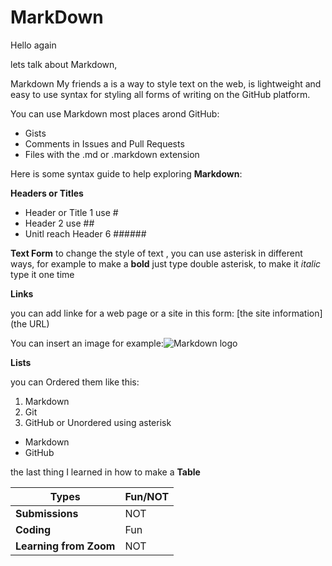 # MarkDown 

Hello again 

lets talk about Markdown,

Markdown My friends a is a way to style text on the web, is lightweight and easy to use syntax for styling all forms of writing on the GitHub platform.

You can use Markdown most places arond GitHub:
* Gists
* Comments in Issues and Pull Requests
* Files with the .md or .markdown extension

Here is some syntax guide to help exploring **Markdown**:

**Headers or Titles**
* Header or Title 1 use #
* Header 2 use ## 
* Unitl reach Header 6 ###### 

**Text Form**
to change the style of text , you can use asterisk in different ways, for example to make a **bold** just type double asterisk, to make it *italic* type it one time 

**Links**

you can add linke for a web page or a site in this form: [the site information](the URL)

You can insert an image for example:![Markdown logo](https://upload.wikimedia.org/wikipedia/commons/thumb/4/48/Markdown-mark.svg/1200px-Markdown-mark.svg.png)

**Lists**

you can Ordered them like this:
1. Markdown
1. Git
1. GitHub
or Unordered using asterisk
* Markdown
* GitHub

the last thing I learned in how to make a **Table**

**Types** | **Fun/NOT**
------------ | -------------
**Submissions** | NOT
**Coding**| Fun
**Learning from Zoom**| NOT
